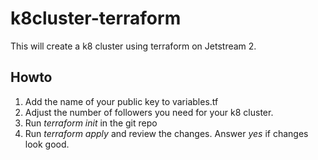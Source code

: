 # k8cluster-terraform
This will create a k8 cluster using terraform on Jetstream 2.

## Howto
1. Add the name of your public key to variables.tf
2. Adjust the number of followers you need for your k8 cluster.
3. Run *terraform init* in the git repo
4. Run *terraform apply* and review the changes. Answer *yes* if changes look good.
